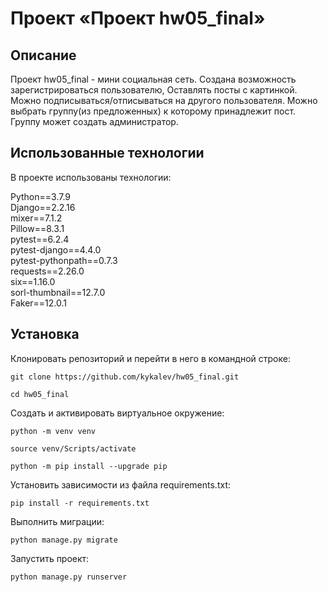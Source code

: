 # Проект «Проект hw05_final»
## Описание
Проект hw05_final - мини социальная сеть. Создана возможность зарегистрироваться пользователю, Оставлять посты с картинкой. Можно подписываться/отписываться на другого пользователя. Можно выбрать группу(из предложенных) к которому принадлежит пост. Группу может создать администратор.

## Использованные технологии
В проекте использованы технологии:

Python==3.7.9  
Django==2.2.16  
mixer==7.1.2  
Pillow==8.3.1  
pytest==6.2.4  
pytest-django==4.4.0  
pytest-pythonpath==0.7.3  
requests==2.26.0  
six==1.16.0  
sorl-thumbnail==12.7.0  
Faker==12.0.1  


## Установка
Клонировать репозиторий и перейти в него в командной строке:

```commandline
git clone https://github.com/kykalev/hw05_final.git
```

```commandline
cd hw05_final
```

Cоздать и активировать виртуальное окружение:

```commandline
python -m venv venv
```

```commandline
source venv/Scripts/activate
```

```commandline
python -m pip install --upgrade pip
```

Установить зависимости из файла requirements.txt:

```commandline
pip install -r requirements.txt
```

Выполнить миграции:

```commandline
python manage.py migrate
```

Запустить проект:

```commandline
python manage.py runserver
```
